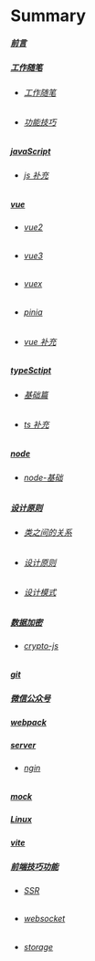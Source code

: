 # Summary

##### [前言](README.md)

##### [工作随笔](jobRecord/README.md)

-   ###### [工作随笔](jobRecord/工作随笔.md)

-   ###### [功能技巧](jobRecord/功能技巧.md)

##### [javaScript](Js/README.md)

-   ###### [js 补充](Js/js补充.md)

##### [vue](vue/README.md)

-   ###### [vue2](vue/vue2.md)

-   ###### [vue3](vue/vue3.md)

-   ###### [vuex](vue/vuex.md)

-   ###### [pinia](vue/pinia.md)

-   ###### [vue 补充](vue/vue补充.md)

##### [typeSctipt](Ts/README.md)

-   ###### [基础篇](Ts/基础篇.md)

-   ###### [ts 补充](Ts/ts补充.md)

##### [node](node/README.md)

-   ###### [node-基础](node/node基础.md)

##### [设计原则](设计原则/README.md)

-   ###### [类之间的关系](设计原则/类之间的关系.md)

-   ###### [设计原则](设计原则/设计原则.md)

-   ###### [设计模式](设计原则/设计模式.md)

##### [数据加密](encrypt/README.md)

-   ###### [crypto-js](encrypt/crypto-js.md)

##### [git](git/git随笔.md)

##### [微信公众号](WXgroup/微信公众号.md)

##### [webpack](webpack/webpack.md)

##### [server](server/README.md)

-   ###### [ngin](server/ngin.md)

##### [mock](mock/mockjs.md)

##### [Linux](Linux/Linux.md)

##### [vite](vite/vite.md)

##### [前端技巧功能](webDemo/README.md)

-   ###### [SSR](webDemo/SSR.md)

-   ###### [websocket](webDemo/websocket.md)

-   ###### [storage](webDemo/storage.md)
